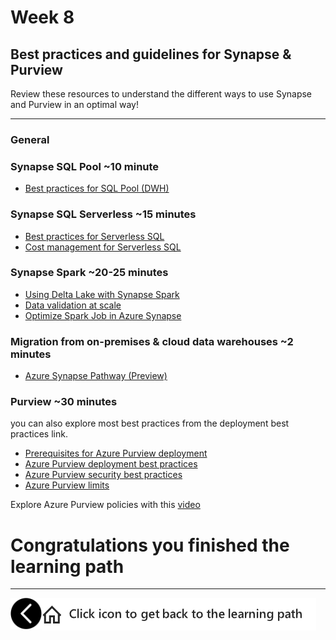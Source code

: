# Week 8
## Best practices and guidelines for Synapse & Purview

Review these resources to understand the different ways to use Synapse and Purview in an optimal way!

---
### General

### Synapse SQL Pool ~10 minute
- [Best practices for SQL Pool (DWH)](https://docs.microsoft.com/en-us/azure/synapse-analytics/sql-data-warehouse/sql-data-warehouse-best-practices)

### Synapse SQL Serverless ~15 minutes
- [Best practices for Serverless SQL](https://docs.microsoft.com/en-us/azure/synapse-analytics/sql/best-practices-sql-on-demand)
- [Cost management for Serverless SQL](https://docs.microsoft.com/en-us/azure/synapse-analytics/sql/data-processed)

### Synapse Spark ~20-25 minutes
- [Using Delta Lake with Synapse Spark](https://docs.microsoft.com/en-us/azure/synapse-analytics/spark/apache-spark-delta-lake-overview?pivots=programming-language-csharp)
- [Data validation at scale](https://techcommunity.microsoft.com/t5/azure-architecture-blog/data-validation-at-scale-with-azure-synapse/ba-p/2051697)
- [Optimize Spark Job in Azure Synapse](https://docs.microsoft.com/en-us/azure/synapse-analytics/spark/apache-spark-performance)

### Migration from on-premises & cloud data warehouses ~2 minutes

- [Azure Synapse Pathway (Preview)](https://docs.microsoft.com/en-us/sql/tools/synapse-pathway/azure-synapse-pathway-overview?view=azure-sqldw-latest)


### Purview ~30 minutes

you can also explore most best practices from the deployment best practices link. 
- [Prerequisites for Azure Purview deployment](https://docs.microsoft.com/en-us/azure/purview/tutorial-azure-purview-checklist)
- [Azure Purview deployment best practices](https://docs.microsoft.com/en-us/azure/purview/deployment-best-practices)
- [Azure Purview security best practices](https://docs.microsoft.com/en-us/azure/purview/concept-best-practices-security)
- [Azure Purview limits](https://docs.microsoft.com/en-us/azure/purview/how-to-manage-quotas)

Explore Azure Purview policies with this [video](https://www.youtube.com/watch?v=CFE8ltT19Ss)


# Congratulations you finished the learning path 

---


[previous-link]: part6.md
[home-link]: README.md
[<img src="assets/previous.png" width="50" height="50" rotate="180" style="float:left">][previous-link]
[<img src="assets/home_button.png" style="vertical-align:middle">][home-link]

<!-- Note for us: best practices are architectures, landing zones etc. while Patterns and Practices (next part) are examples, code pieces, etc. -->
